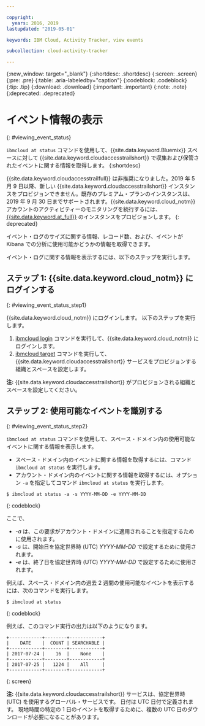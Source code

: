 ```yaml
---

copyright:
  years: 2016, 2019
lastupdated: "2019-05-01"

keywords: IBM Cloud, Activity Tracker, view events

subcollection: cloud-activity-tracker

---
```


{:new_window: target="_blank"}
{:shortdesc: .shortdesc}
{:screen: .screen}
{:pre: .pre}
{:table: .aria-labeledby="caption"}
{:codeblock: .codeblock}
{:tip: .tip}
{:download: .download}
{:important: .important}
{:note: .note}
{:deprecated: .deprecated}

# イベント情報の表示
{: #viewing_event_status}

`ibmcloud at status` コマンドを使用して、{{site.data.keyword.Bluemix}} スペースに対して {{site.data.keyword.cloudaccesstrailshort}} で収集および保管されたイベントに関する情報を取得します。
{:shortdesc}

{{site.data.keyword.cloudaccesstrailfull}} は非推奨になりました。2019 年 5 月 9 日以降、新しい {{site.data.keyword.cloudaccesstrailshort}} インスタンスをプロビジョンできません。既存のプレミアム・プランのインスタンスは、2019 年 9 月 30 日までサポートされます。{{site.data.keyword.cloud_notm}} アカウントのアクティビティーのモニタリングを続行するには、[{{site.data.keyword.at_full}}](/docs/services/Activity-Tracker-with-LogDNA?topic=logdnaat-getting-started#getting-started) のインスタンスをプロビジョンします。
{: deprecated}


イベント・ログのサイズに関する情報、レコード数、および、イベントが Kibana での分析に使用可能かどうかの情報を取得できます。 

イベント・ログに関する情報を表示するには、以下のステップを実行します。

## ステップ 1: {{site.data.keyword.cloud_notm}} にログインする
{: #viewing_event_status_step1}

{{site.data.keyword.cloud_notm}} にログインします。 以下のステップを実行します。

1. [ibmcloud login](/docs/cli/reference/ibmcloud?topic=cloud-cli-ibmcloud_cli#ibmcloud_login) コマンドを実行して、{{site.data.keyword.cloud_notm}} にログインします。
2. [ibmcloud target](/docs/cli/reference/ibmcloud?topic=cloud-cli-ibmcloud_cli#ibmcloud_target) コマンドを実行して、{{site.data.keyword.cloudaccesstrailshort}} サービスをプロビジョンする組織とスペースを設定します。

**注:** {{site.data.keyword.cloudaccesstrailshort}} がプロビジョンされる組織とスペースを設定してください。

## ステップ 2: 使用可能なイベントを識別する
{: #viewing_event_status_step2}

`ibmcloud at status` コマンドを使用して、スペース・ドメイン内の使用可能なイベントに関する情報を表示します。

* スペース・ドメイン内のイベントに関する情報を取得するには、コマンド `ibmcloud at status` を実行します。
* アカウント・ドメイン内のイベントに関する情報を取得するには、オプション `-a` を指定してコマンド `ibmcloud at status` を実行します。

```
$ ibmcloud at status -a -s YYYY-MM-DD -e YYYY-MM-DD 
```
{: codeblock}
    
ここで、
    
* *-a* は、この要求がアカウント・ドメインに適用されることを指定するために使用されます。
* *-s* は、開始日を協定世界時 (UTC) *YYYY-MM-DD* で設定するために使用されます。
* *-e* は、終了日を協定世界時 (UTC) *YYYY-MM-DD* で設定するために使用されます。

例えば、スペース・ドメイン内の過去 2 週間の使用可能なイベントを表示するには、次のコマンドを実行します。

```
$ ibmcloud at status
```
{: codeblock}
    
例えば、このコマンド実行の出力は以下のようになります。
    
```
+------------+--------+------------+
|    DATE    |  COUNT | SEARCHABLE |
+------------+--------+------------+
| 2017-07-24 |    16  |    None    |
+------------+--------+------------+
| 2017-07-25 |   1224 |    All     |
+------------+--------+------------+
```
{: screen}

**注:** {{site.data.keyword.cloudaccesstrailshort}} サービスは、協定世界時 (UTC) を使用するグローバル・サービスです。 日付は UTC 日付で定義されます。 現地時間の特定の 1 日のイベントを取得するために、複数の UTC 日のダウンロードが必要になることがあります。
	














